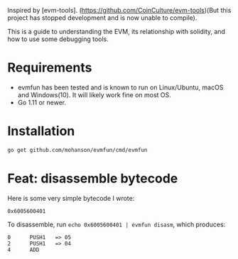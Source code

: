 Inspired by [evm-tools]. (https://github.com/CoinCulture/evm-tools)(But this project has stopped development and is now unable to compile).

This is a guide to understanding the EVM, its relationship with solidity, and how to use some debugging tools.

# Requirements
- evmfun has been tested and is known to run on Linux/Ubuntu, macOS and Windows(10). It will likely work fine on most OS.
- Go 1.11 or newer.

# Installation

```sh
go get github.com/mohanson/evmfun/cmd/evmfun
```

# Feat: disassemble bytecode

Here is some very simple bytecode I wrote:

```
0x6005600401
```

To disassemble, run `echo 0x6005600401 | evmfun disasm`, which produces:

```
0      PUSH1   => 05
2      PUSH1   => 04
4      ADD
```
